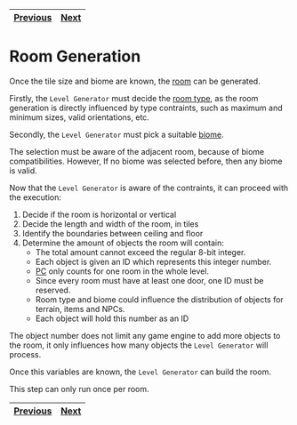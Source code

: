 | [Previous](levels.md) | [Next](terrain.md) |
| --------------------- | ------------------ |

# Room Generation

Once the tile size and biome are known, the [room](../definitions/room_definition.md#what-is-a-room) can be generated.

Firstly, the `Level Generator` must decide the [room type](../definitions/room_definition.md#what-is-a-room-type), as the room generation is directly influenced by type contraints, such as maximum and minimum sizes, valid orientations, etc.

Secondly, the `Level Generator` must pick a suitable [biome](../definitions/biome_definition.md#what-is-a-biome).

The selection must be aware of the adjacent room, because of biome compatibilities. However, If no biome was selected before, then any biome is valid.

Now that the `Level Generator` is aware of the contraints, it can proceed with the execution:

1. Decide if the room is horizontal or vertical
1. Decide the length and width of the room, in tiles
1. Identify the boundaries between ceiling and floor
1. Determine the amount of objects the room will contain:
   - The total amount cannot exceed the regular 8-bit integer.
   - Each object is given an ID which represents this integer number.
   - [PC](../definitions/object_definition.md#pc-objects) only counts for one room in the whole level.
   - Since every room must have at least one door, one ID must be reserved.
   - Room type and biome could influence the distribution of objects for terrain, items and NPCs.
   - Each object will hold this number as an ID

The object number does not limit any game engine to add more objects to the room, it only influences how many objects the `Level Generator` will process.

Once this variables are known, the `Level Generator` can build the room.

This step can only run once per room.

| [Previous](levels.md) | [Next](terrain.md) |
| --------------------- | ------------------ |
